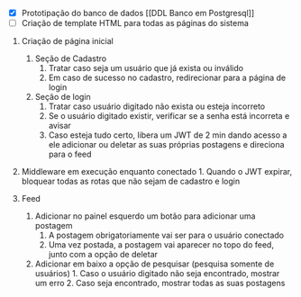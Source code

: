 - [x]   Prototipação do banco de dados [[DDL Banco em Postgresql]] 
- [ ] Criação de template HTML para todas as páginas do sistema
1. Criação de página inicial
	1. Seção de Cadastro
		1. Tratar caso seja um usuário que já exista ou inválido
		2. Em caso de sucesso no cadastro, redirecionar para a página de login
	2. Seção de login
		1. Tratar caso usuário digitado não exista ou esteja incorreto
		2. Se o usuário digitado existir, verificar se a senha está incorreta e avisar
		3. Caso esteja tudo certo, libera um JWT de 2 min  dando acesso a ele adicionar ou deletar as suas próprias postagens e direciona para o feed

2. Middleware em execução enquanto conectado
		1. Quando o JWT expirar, bloquear todas as rotas que não sejam de cadastro e login
3. Feed
	1. Adicionar no painel esquerdo um botão para adicionar uma postagem		
		1. A postagem obrigatoriamente vai ser para o usuário conectado
		2. Uma vez postada, a postagem vai aparecer no topo do feed, junto com a opção de deletar
	2. Adicionar em baixo a opção de pesquisar (pesquisa somente de usuários)
			1. Caso o usuário digitado não seja encontrado, mostrar um erro
			2. Caso seja encontrado, mostrar todas as suas postagens

 
